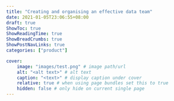 ```yaml
---
title: "Creating and organising an effective data team"
date: 2021-01-05T23:06:55+08:00
draft: true
ShowToc: true
ShowReadingTime: true
ShowBreadCrumbs: true
ShowPostNavLinks: true  
categories: ["product"]

cover:
    image: "images/test.png" # image path/url
    alt: "<alt text>" # alt text
    caption: "<text>" # display caption under cover
    relative: true # when using page bundles set this to true
    hidden: false # only hide on current single page
---
```



<!--more-->